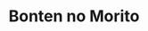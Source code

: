 --- 
title: "Bonten no Morito"
publishdate: "2019-8-5T16:48:46+02:00"
src: "https://365manga.net/manga/bonten-no-morito"
image: "https://data.365manga.net/images/thumbnails/6683-bonten-no-morito.jpg"
description: "Once Demons and Humans were at war, and special warriors were needed to defend humans. Now a peace treaty exists between demons and humans. To uphold it human warriors now protect demons from other predatory demons. The Yosogi family is given this thankless task--and it's heir is young Akira, who can't even stand up against his older sister. But only Akira can sense the presence of demons, so he must…"
---